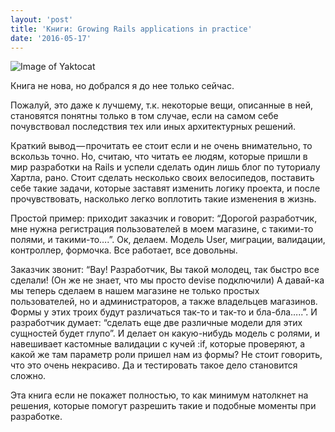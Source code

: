 ```yaml
---
layout: 'post'
title: 'Книги: Growing Rails applications in practice'
date: '2016-05-17'
---
```


![Image of Yaktocat](https://s3.amazonaws.com/titlepages.leanpub.com/growing-rails/hero?1467710010)

Книга не нова, но добрался я до нее только сейчас.

Пожалуй, это даже к лучшему, т.к. некоторые вещи, описанные в ней, становятся понятны только в том случае, если на самом себе почувствовал последствия тех или иных архитектурных решений.

Краткий вывод — прочитать ее стоит если и не очень внимательно, то вскользь точно. Но, считаю, что читать ее людям, которые пришли в мир разработки на Rails и успели сделать один лишь блог по туториалу Хартла, рано. Стоит сделать несколько своих велосипедов, поставить себе такие задачи, которые заставят изменить логику проекта, и после прочувствовать, насколько легко воплотить такие изменения в жизнь.

Простой пример: приходит заказчик и говорит: “Дорогой разработчик, мне нужна регистрация пользователей в моем магазине, с такими-то полями, и такими-то….”. Ок, делаем. Модель User, миграции, валидации, контроллер, формочка. Все работает, все довольны.

Заказчик звонит: “Вау! Разработчик, Вы такой молодец, так быстро все сделали! (Он же не знает, что мы просто devise подключили) А давай-ка мы теперь сделаем в нашем магазине не только простых пользователей, но и администраторов, а также владельцев магазинов. Формы у этих троих будут различаться так-то и так-то и бла-бла…..”.
И разработчик думает: “сделать еще две различные модели для этих сущностей будет глупо”. И делает он какую-нибудь модель с ролями, и навешивает кастомные валидации с кучей :if, которые проверяют, а какой же там параметр роли пришел нам из формы?
Не стоит говорить, что это очень некрасиво. Да и тестировать такое дело становится сложно.

Эта книга если не покажет полностью, то как минимум натолкнет на решения, которые помогут разрешить такие и подобные моменты при разработке.
